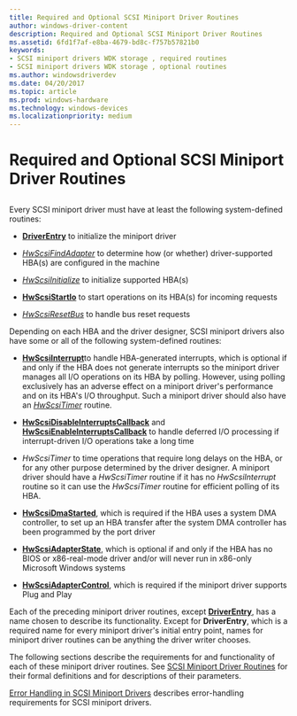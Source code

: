 ```yaml
---
title: Required and Optional SCSI Miniport Driver Routines
author: windows-driver-content
description: Required and Optional SCSI Miniport Driver Routines
ms.assetid: 6fd1f7af-e8ba-4679-bd8c-f757b57821b0
keywords:
- SCSI miniport drivers WDK storage , required routines
- SCSI miniport drivers WDK storage , optional routines
ms.author: windowsdriverdev
ms.date: 04/20/2017
ms.topic: article
ms.prod: windows-hardware
ms.technology: windows-devices
ms.localizationpriority: medium
---
```


# Required and Optional SCSI Miniport Driver Routines


## <span id="ddk_required_and_optional_scsi_miniport_driver_routines_kg"></span><span id="DDK_REQUIRED_AND_OPTIONAL_SCSI_MINIPORT_DRIVER_ROUTINES_KG"></span>


Every SCSI miniport driver must have at least the following system-defined routines:

-   [**DriverEntry**](https://msdn.microsoft.com/library/windows/hardware/ff552654) to initialize the miniport driver

-   [*HwScsiFindAdapter*](https://msdn.microsoft.com/library/windows/hardware/ff557300) to determine how (or whether) driver-supported HBA(s) are configured in the machine

-   [*HwScsiInitialize*](https://msdn.microsoft.com/library/windows/hardware/ff557302) to initialize supported HBA(s)

-   [**HwScsiStartIo**](https://msdn.microsoft.com/library/windows/hardware/ff557323) to start operations on its HBA(s) for incoming requests

-   [*HwScsiResetBus*](https://msdn.microsoft.com/library/windows/hardware/ff557318) to handle bus reset requests

Depending on each HBA and the driver designer, SCSI miniport drivers also have some or all of the following system-defined routines:

-   [**HwScsiInterrupt**](https://msdn.microsoft.com/library/windows/hardware/ff557312)to handle HBA-generated interrupts, which is optional if and only if the HBA does not generate interrupts so the miniport driver manages all I/O operations on its HBA by polling. However, using polling exclusively has an adverse effect on a miniport driver's performance and on its HBA's I/O throughput. Such a miniport driver should also have an [*HwScsiTimer*](https://msdn.microsoft.com/library/windows/hardware/ff557327) routine.

-   [**HwScsiDisableInterruptsCallback**](https://msdn.microsoft.com/library/windows/hardware/ff557288) and [**HwScsiEnableInterruptsCallback**](https://msdn.microsoft.com/library/windows/hardware/ff557295) to handle deferred I/O processing if interrupt-driven I/O operations take a long time

-   *HwScsiTimer* to time operations that require long delays on the HBA, or for any other purpose determined by the driver designer. A miniport driver should have a *HwScsiTimer* routine if it has no *HwScsiInterrupt* routine so it can use the *HwScsiTimer* routine for efficient polling of its HBA.

-   [**HwScsiDmaStarted**](https://msdn.microsoft.com/library/windows/hardware/ff557291), which is required if the HBA uses a system DMA controller, to set up an HBA transfer after the system DMA controller has been programmed by the port driver

-   [**HwScsiAdapterState**](https://msdn.microsoft.com/library/windows/hardware/ff557278), which is optional if and only if the HBA has no BIOS or x86-real-mode driver and/or will never run in x86-only Microsoft Windows systems

-   [**HwScsiAdapterControl**](https://msdn.microsoft.com/library/windows/hardware/ff557274), which is required if the miniport driver supports Plug and Play

Each of the preceding miniport driver routines, except [**DriverEntry**](https://msdn.microsoft.com/library/windows/hardware/ff552654), has a name chosen to describe its functionality. Except for **DriverEntry**, which is a required name for every miniport driver's initial entry point, names for miniport driver routines can be anything the driver writer chooses.

The following sections describe the requirements for and functionality of each of these miniport driver routines. See [SCSI Miniport Driver Routines](https://msdn.microsoft.com/library/windows/hardware/ff565312) for their formal definitions and for descriptions of their parameters.

[Error Handling in SCSI Miniport Drivers](error-handling-in-scsi-miniport-drivers.md) describes error-handling requirements for SCSI miniport drivers.

 

 




